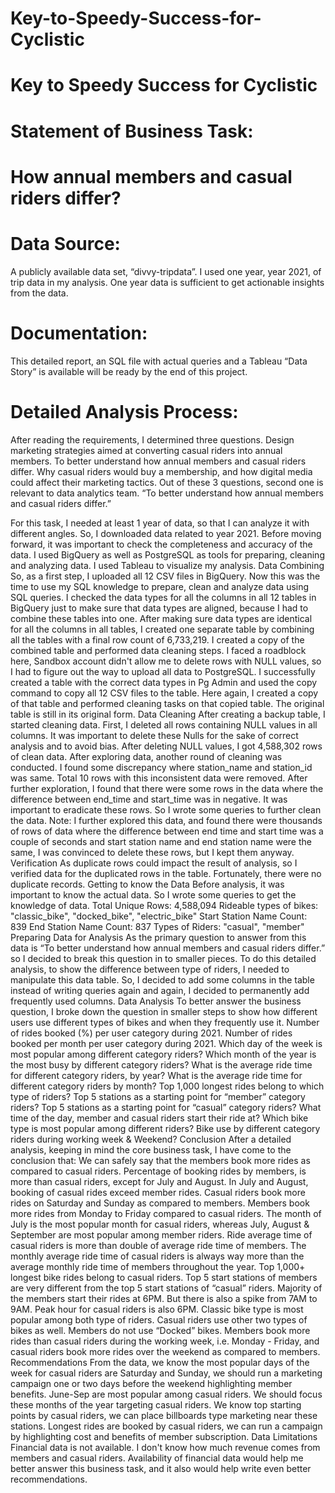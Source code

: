 # Key-to-Speedy-Success-for-Cyclistic
# Key to Speedy Success for Cyclistic
# Statement of Business Task: 
# How annual members and casual riders differ?
# Data Source: 
A publicly available data set, “divvy-tripdata”. I used one year, year 2021, of trip data in my analysis. One year data is sufficient to get actionable insights from the data.
# Documentation: 
This detailed report, an SQL file with actual queries and a Tableau “Data Story” is available will be ready by the end of this project.
# Detailed Analysis Process:
After reading the requirements, I determined three questions.
Design marketing strategies aimed at converting casual riders into annual members.
To better understand how annual members and casual riders differ.
Why casual riders would buy a membership, and how digital media could affect their marketing tactics.
Out of these 3 questions, second one is relevant to data analytics team. “To better understand how annual members and casual riders differ.”

For this task, I needed at least 1 year of data, so that I can analyze it with different angles. So, I downloaded data related to year 2021. Before moving forward, it was important to check the completeness and accuracy of the data. I used BigQuery as well as PostgreSQL as tools for preparing, cleaning and analyzing data. I used Tableau to visualize my analysis.
Data Combining
So, as a first step, I uploaded all 12 CSV files in BigQuery.
Now this was the time to use my SQL knowledge to prepare, clean and analyze data using SQL queries. 
I checked the data types for all the columns in all 12 tables in BigQuery just to make sure that data types are aligned, because I had to combine these tables into one.
After making sure data types are identical for all the columns in all tables, I created one separate table by combining all the tables with a final row count of 6,733,219. 
I created a copy of the combined table and performed data cleaning steps.
I faced a roadblock here, Sandbox account didn't allow me to delete rows with NULL values, so I had to figure out the way to upload all data to PostgreSQL. 
I successfully created a table with the correct data types in Pg Admin and used the copy command to copy all 12 CSV files to the table.
Here again, I created a copy of that table and performed cleaning tasks on that copied table. The original table is still in its original form.
Data Cleaning
After creating a backup table, I started cleaning data. First, I deleted all rows containing NULL values in all columns. It was important to delete these Nulls for the sake of correct analysis and to avoid bias.
After deleting NULL values, I got 4,588,302 rows of clean data.
After exploring data, another round of cleaning was conducted. I found some discrepancy where station_name and station_id was same. Total 10 rows with this inconsistent data were removed. 
After further exploration, I found that there were some rows in the data where the difference between end_time and start_time was in negative. It was important to eradicate these rows. So I wrote some queries to further clean the data.
Note: I further explored this data, and found there were thousands of rows of data where the difference between end time and start time was a couple of seconds and start station name and end station name were the same, I was convinced to delete these rows, but I kept them anyway.
Verification
As duplicate rows could impact the result of analysis, so I verified data for the duplicated rows in the table. Fortunately, there were no duplicate records.
Getting to know the Data
Before analysis, it was important to know the actual data. So I wrote some queries to get the knowledge of data. 
Total Unique Rows: 4,588,094
Rideable types of bikes: "classic_bike", "docked_bike", "electric_bike"
Start Station Name Count: 839
End Station Name Count: 837
Types of Riders: "casual", "member"
Preparing Data for Analysis
As the primary question to answer from this data is “To better understand how annual members and casual riders differ.” so I decided to break this question in to smaller pieces. 
To do this detailed analysis, to show the difference between type of riders, I needed to manipulate this data table. So, I decided to add some columns in the table instead of writing queries again and again, I decided to permanently add frequently used columns.
Data Analysis
To better answer the business question, I broke down the question in smaller steps to show how different users use different types of bikes and when they frequently use it.
Number of rides booked (%) per user category during 2021.
Number of rides booked per month per user category during 2021.
Which day of the week is most popular among different category riders?
Which month of the year is the most busy by different category riders?
What is the average ride time for different category riders, by year?
What is the average ride time for different category riders by month?
Top 1,000 longest rides belong to which type of riders?
Top 5 stations as a starting point for “member” category riders?
Top 5 stations as a starting point for “casual” category riders?
What time of the day, member and casual riders start their ride at?
Which bike type is most popular among different riders?
Bike use by different category riders during working week & Weekend?
Conclusion
After a detailed analysis, keeping in mind the core business task, I have come to the conclusion that:
We can safely say that the members book more rides as compared to casual riders.
Percentage of booking rides by members, is more than casual riders, except for July and August. In July and August, booking of casual rides exceed member rides.
Casual riders book more rides on Saturday and Sunday as compared to members. Members book more rides from Monday to Friday compared to casual riders.
The month of July is the most popular month for casual riders, whereas July, August & September are most popular among member riders.
Ride average time of casual riders is more than double of average ride time of members.
The monthly average ride time of casual riders is always way more than the average monthly ride time of members throughout the year.
Top 1,000+ longest bike rides belong to casual riders.
Top 5 start stations of members are very different from the top 5 start stations of “casual” riders.
Majority of the members start their rides at 6PM. But there is also a spike from 7AM to 9AM. Peak hour for casual riders is also 6PM.
Classic bike type is most popular among both type of riders. Casual riders use other two types of bikes as well. Members do not use “Docked” bikes.
Members book more rides than casual riders during the working week, i.e. Monday - Friday, and casual riders book more rides over the weekend as compared to members.
Recommendations
From the data, we know the most popular days of the week for casual riders are Saturday and Sunday, we should run a marketing campaign one or two days before the weekend highlighting member benefits. 
June-Sep are most popular among casual riders. We should focus these months of the year targeting casual riders.
We know top starting points by casual riders, we can place billboards type marketing near these stations.
Longest rides are booked by casual riders, we can run a campaign by highlighting cost and benefits of member subscription.
Data Limitations
Financial data is not available. I don't know how much revenue comes from members and casual riders.
Availability of financial data would help me better answer this business task, and it also would help write even better recommendations.
